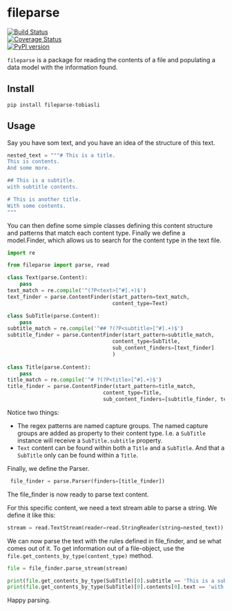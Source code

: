 # fileparse
[![Build Status](https://travis-ci.org/tobiasli/fileparse.svg?branch=master)](https://travis-ci.org/tobiasli/fileparse)<br/>
[![Coverage Status](https://coveralls.io/repos/tobiasli/fileparse/badge.svg?branch=master&service=github)](https://coveralls.io/github/tobiasli/fileparse?branch=master)<br/>
[![PyPI version](https://badge.fury.io/py/fileparse-tobiasli.svg)](https://badge.fury.io/py/fileparse-tobiasli)<br/>

`fileparse` is a package for reading the contents of a file and populating a data model with the information found.

## Install

```
pip install fileparse-tobiasli
```

## Usage

Say you have som text, and you have an idea of the structure of this text.

```python
nested_text = """# This is a title.
This is contents.
And some more.

## This is a subtitle.
with subtitle contents.

# This is another title.
With some contents.
"""
```

You can then define some simple classes defining this content structure and patterns that match each content type. Finally we define a model.Finder, which allows us to search for the content type in the text file.

```python
import re

from fileparse import parse, read

class Text(parse.Content):
    pass
text_match = re.compile('^(?P<text>[^#].+)$')
text_finder = parse.ContentFinder(start_pattern=text_match,
                                  content_type=Text)

class SubTitle(parse.Content):
    pass
subtitle_match = re.compile('^## ?(?P<subtitle>[^#].+)$')
subtitle_finder = parse.ContentFinder(start_pattern=subtitle_match,
                                  content_type=SubTitle,
                                  sub_content_finders=[text_finder]
                                  )
                                  
class Title(parse.Content):
    pass
title_match = re.compile('^# ?(?P<title>[^#].+)$')
title_finder = parse.ContentFinder(start_pattern=title_match,
                               content_type=Title,
                               sub_content_finders=[subtitle_finder, text_finder])                                      
```
Notice two things:
* The regex patterns are named capture groups. The named capture groups are added as property to their content type. I.e. a `SubTitle` instance will receive a `SubTitle.subtitle` property.
* `Text` content can be found within both a `Title` and a `SubTitle`. And that a `SubTitle` only can be found within a `Title`. 

Finally, we define the Parser.

````python
 file_finder = parse.Parser(finders=[title_finder])   
````

The file_finder is now ready to parse text content.

For this specific content, we need a text stream able to parse a string. We define it like this:

````python
stream = read.TextStream(reader=read.StringReader(string=nested_text))
````

We can now parse the text with the rules defined in file_finder, and se what comes out of it. To get information out of a file-object, use the `file.get_contents_by_type(content_type)` method.

````python
file = file_finder.parse_stream(stream)

print(file.get_contents_by_type(SubTitle)[0].subtitle == 'This is a subtitle.')
print(file.get_contents_by_type(SubTitle)[0].contents[0].text == 'with subtitle contents.')
````

Happy parsing.
